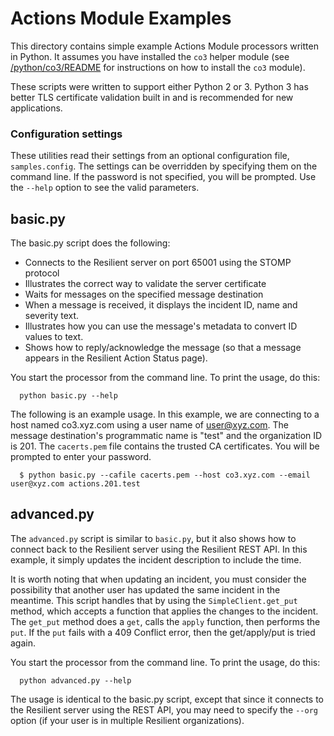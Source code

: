 # Actions Module Examples

This directory contains simple example Actions Module processors written in
Python.  It assumes you have installed the `co3` helper module (see
[/python/co3/README](../../co3/README) for instructions on how to install
the `co3` module).

These scripts were written to support either Python 2 or 3.
Python 3 has better TLS certificate validation built in and is recommended
for new applications.

### Configuration settings

These utilities read their settings from an optional configuration file,
`samples.config`.  The settings can be overridden by specifying them on the
command line.  If the password is not specified, you will be prompted.
Use the `--help` option to see the valid parameters.

## basic.py

The basic.py script does the following:

  * Connects to the Resilient server on port 65001 using the STOMP protocol
  * Illustrates the correct way to validate the server certificate
  * Waits for messages on the specified message destination
  * When a message is received, it displays the incident ID, name and severity text.
  * Illustrates how you can use the message's metadata to convert ID values to text.
  * Shows how to reply/acknowledge the message (so that a message appears in the
    Resilient Action Status page).

You start the processor from the command line.  To print the usage, do this:

```
  python basic.py --help
```

The following is an example usage.  In this example, we are connecting to a host
named co3.xyz.com using a user name of user@xyz.com.  The message destination's
programmatic name is "test" and the organization ID is 201.  The `cacerts.pem`
file contains the trusted CA certificates.  You will be prompted to enter your
password.

```
  $ python basic.py --cafile cacerts.pem --host co3.xyz.com --email user@xyz.com actions.201.test
```

## advanced.py

The `advanced.py` script is similar to `basic.py`, but it also shows how to
connect back to the Resilient server using the Resilient REST API.
In this example, it simply updates the incident description to include the time.

It is worth noting that when updating an incident, you must consider the
possibility that another user has updated the same incident in the meantime.
This script handles that by using the `SimpleClient.get_put` method, which
accepts a function that applies the changes to the incident.  The `get_put`
method does a `get`, calls the `apply` function, then performs the `put`.
If the `put` fails with a 409 Conflict error, then the get/apply/put is tried
again.

You start the processor from the command line.  To print the usage, do this:

```
  python advanced.py --help
```

The usage is identical to the basic.py script, except that since it connects to
the Resilient server using the REST API, you may need to specify the `--org`
option (if your user is in multiple Resilient organizations).
